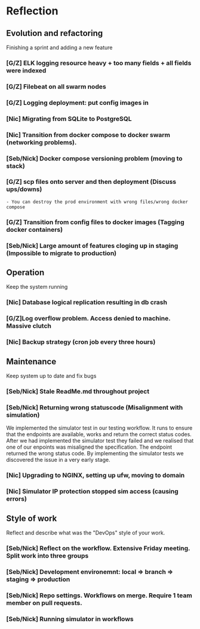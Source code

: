 # Reflection

## Evolution and refactoring
Finishing a sprint and adding a new feature 

### [G/Z] ELK logging resource heavy + too many fields + all fields were indexed


### [G/Z] Filebeat on all swarm nodes


### [G/Z] Logging deployment: put config images in


### [Nic] Migrating from SQLite to PostgreSQL


### [Nic] Transition from docker compose to docker swarm (networking problems).


### [Seb/Nick] Docker compose versioning problem (moving to stack)


### [G/Z] scp files onto server and then deployment (Discuss ups/downs)
    - You can destroy the prod environment with wrong files/wrong docker compose
  

### [G/Z] Transition from config files to docker images (Tagging docker containers) 



### [Seb/Nick] Large amount of features cloging up in staging (Impossible to migrate to production)



## Operation
Keep the system running

### [Nic] Database logical replication resulting in db crash



### [G/Z]Log overflow problem. Access denied to machine. Massive clutch



### [Nic] Backup strategy (cron job every three hours)




## Maintenance
Keep system up to date and fix bugs 
### [Seb/Nick] Stale ReadMe.md throughout project
### [Seb/Nick] Returning wrong statuscode (Misalignment with simulation)

We implemented the simulator test in our testing workflow. It runs to ensure that the endpoints are available, works and return the correct status codes. After we had implemented the simulator test they failed and we realised that one of our enpoints was misaligned the specification. The endpoint returned the wrong status code. By implementing the simulator tests we discovered the issue in a very early stage.  

### [Nic] Upgrading to NGINX, setting up ufw, moving to domain
### [Nic] Simulator IP protection stopped sim access (causing errors)


## Style of work
Reflect and describe what was the "DevOps" style of your work.
### [Seb/Nick] Reflect on the workflow. Extensive Friday meeting. Split work into three groups
### [Seb/Nick] Development environemnt: local => branch => staging => production
### [Seb/Nick] Repo settings. Workflows on merge. Require 1 team member on pull requests.
### [Seb/Nick] Running simulator in workflows
